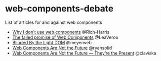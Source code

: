 # web-components-debate
List of articles for and against web components

- [Why I don't use web components](https://dev.to/richharris/why-i-don-t-use-web-components-2cia) @Rich-Harris
- [The failed promise of Web Components](https://lea.verou.me/blog/2020/09/the-failed-promise-of-web-components/) @LeaVerou
- [Blinded By the Light DOM](https://meyerweb.com/eric/thoughts/2023/11/01/blinded-by-the-light-dom/) @meyerweb
- [Web Components Are Not the Future](https://dev.to/ryansolid/web-components-are-not-the-future-48bh) @ryansolid
- [Web Components Are Not the Future — They’re the Present](https://www.abeautifulsite.net/posts/web-components-are-not-the-future-they-re-the-present/) @claviska
